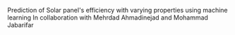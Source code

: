 Prediction of Solar panel's efficiency with varying properties using machine learning
In collaboration with Mehrdad Ahmadinejad and Mohammad Jabarifar
